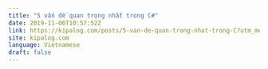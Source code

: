 ```yaml
---
title: "5 vấn đề quan trọng nhất trong C#"
date: 2019-11-06T10:57:52Z
link: https://kipalog.com/posts/5-van-de-quan-trong-nhat-trong-C?utm_medium=RSS&utm_source=news.12bit.vn
site: kipalog.com
language: Vietnamese
draft: false
---
```

